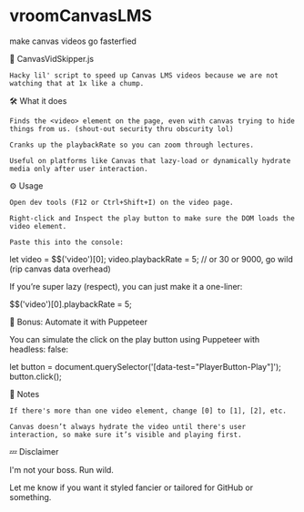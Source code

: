 # vroomCanvasLMS
make canvas videos go fasterfied

🎥 CanvasVidSkipper.js

    Hacky lil' script to speed up Canvas LMS videos because we are not watching that at 1x like a chump.

🛠 What it does

    Finds the <video> element on the page, even with canvas trying to hide things from us. (shout-out security thru obscurity lol)

    Cranks up the playbackRate so you can zoom through lectures.

    Useful on platforms like Canvas that lazy-load or dynamically hydrate media only after user interaction.

⚙️ Usage

    Open dev tools (F12 or Ctrl+Shift+I) on the video page.

    Right-click and Inspect the play button to make sure the DOM loads the video element.

    Paste this into the console:

let video = $$('video')[0];
video.playbackRate = 5; // or 30 or 9000, go wild (rip canvas data overhead)

If you’re super lazy (respect), you can just make it a one-liner:

$$('video')[0].playbackRate = 5;

🤖 Bonus: Automate it with Puppeteer

You can simulate the click on the play button using Puppeteer with headless: false:

let button = document.querySelector('[data-test="PlayerButton-Play"]');
button.click();

📌 Notes

    If there's more than one video element, change [0] to [1], [2], etc.

    Canvas doesn’t always hydrate the video until there's user interaction, so make sure it’s visible and playing first.

💤 Disclaimer

I'm not your boss. Run wild.

Let me know if you want it styled fancier or tailored for GitHub or something.
